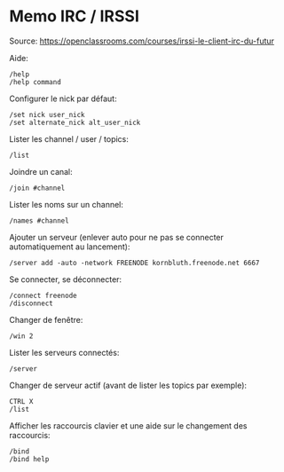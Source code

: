 # Memo IRC / IRSSI

Source: https://openclassrooms.com/courses/irssi-le-client-irc-du-futur

Aide:
 
	/help
	/help command

Configurer le nick par défaut:

	/set nick user_nick
	/set alternate_nick alt_user_nick

Lister les channel / user / topics:

	/list

Joindre un canal:

	/join #channel

Lister les noms sur un channel:

	/names #channel

Ajouter un serveur (enlever auto pour ne pas se connecter automatiquement au lancement):
    
	/server add -auto -network FREENODE kornbluth.freenode.net 6667

Se connecter, se déconnecter:

	/connect freenode
	/disconnect

Changer de fenêtre:

	/win 2

Lister les serveurs connectés:

	/server

Changer de serveur actif (avant de lister les topics par exemple):

	CTRL X
	/list

Afficher les raccourcis clavier et une aide sur le changement des raccourcis:

	/bind
	/bind help


